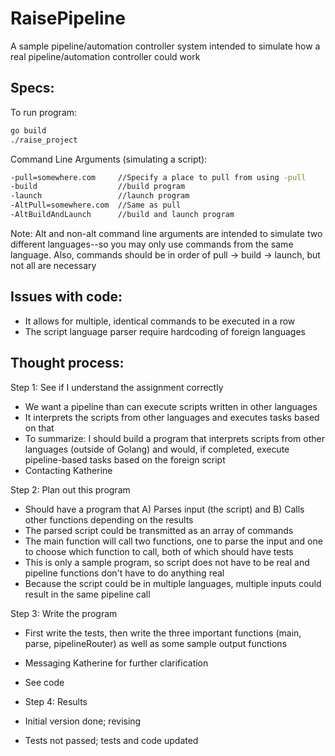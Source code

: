 # RaisePipeline
A sample pipeline/automation controller system intended to simulate how a real pipeline/automation controller could work

## Specs:

To run program:
```bash
go build
./raise_project
```

Command Line Arguments (simulating a script):
```bash
-pull=somewhere.com     //Specify a place to pull from using -pull
-build                  //build program
-launch                 //launch program
-AltPull=somewhere.com  //Same as pull
-AltBuildAndLaunch      //build and launch program
```

Note: Alt and non-alt command line arguments are intended to simulate two different languages--so you may only use commands from the same language. Also, commands should be in order of pull -> build -> launch, but not all are necessary

## Issues with code:
- It allows for multiple, identical commands to be executed in a row
- The script language parser require hardcoding of foreign languages

## Thought process:
Step 1: See if I understand the assignment correctly
- We want a pipeline than can execute scripts written in other languages
- It interprets the scripts from other languages and executes tasks based on that
- To summarize: I should build a program that interprets scripts from other languages (outside of Golang) and would, if completed, execute pipeline-based tasks based on the foreign script
- Contacting Katherine

Step 2: Plan out this program
- Should have a program that A) Parses input (the script) and B) Calls other functions depending on the results
- The parsed script could be transmitted as an array of commands
- The main function will call two functions, one to parse the input and one to choose which function to call, both of which should have tests
- This is only a sample program, so script does not have to be real and pipeline functions don't have to do anything real 
- Because the script could be in multiple languages, multiple inputs could result in the same pipeline call

Step 3: Write the program
- First write the tests, then write the three important functions (main, parse, pipelineRouter) as well as some sample output functions
- Messaging Katherine for further clarification
- See code

- Step 4: Results
- Initial version done; revising
- Tests not passed; tests and code updated
